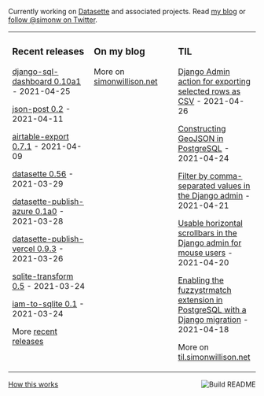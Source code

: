 Currently working on [Datasette](https://datasette.io/) and associated projects. Read [my blog](https://simonwillison.net/) or [follow @simonw on Twitter](https://twitter.com/simonw).

<table><tr><td valign="top" width="33%">

### Recent releases
<!-- recent_releases starts -->
[django-sql-dashboard 0.10a1](https://github.com/simonw/django-sql-dashboard/releases/tag/0.10a1) - 2021-04-25

[json-post 0.2](https://github.com/simonw/json-post/releases/tag/0.2) - 2021-04-11

[airtable-export 0.7.1](https://github.com/simonw/airtable-export/releases/tag/0.7.1) - 2021-04-09

[datasette 0.56](https://github.com/simonw/datasette/releases/tag/0.56) - 2021-03-29

[datasette-publish-azure 0.1a0](https://github.com/simonw/datasette-publish-azure/releases/tag/0.1a0) - 2021-03-28

[datasette-publish-vercel 0.9.3](https://github.com/simonw/datasette-publish-vercel/releases/tag/0.9.3) - 2021-03-26

[sqlite-transform 0.5](https://github.com/simonw/sqlite-transform/releases/tag/0.5) - 2021-03-24

[iam-to-sqlite 0.1](https://github.com/simonw/iam-to-sqlite/releases/tag/0.1) - 2021-03-24
<!-- recent_releases ends -->
More [recent releases](https://github.com/simonw/simonw/blob/main/releases.md)
</td><td valign="top" width="34%">

### On my blog
<!-- blog starts -->

<!-- blog ends -->
More on [simonwillison.net](https://simonwillison.net/)
</td><td valign="top" width="33%">

### TIL
<!-- tils starts -->
[Django Admin action for exporting selected rows as CSV](https://til.simonwillison.net/django/export-csv-from-django-admin) - 2021-04-26

[Constructing GeoJSON in PostgreSQL](https://til.simonwillison.net/postgresql/constructing-geojson-in-postgresql) - 2021-04-24

[Filter by comma-separated values in the Django admin](https://til.simonwillison.net/django/filter-by-comma-separated-values) - 2021-04-21

[Usable horizontal scrollbars in the Django admin for mouse users](https://til.simonwillison.net/django/django-admin-horizontal-scroll) - 2021-04-20

[Enabling the fuzzystrmatch extension in PostgreSQL with a Django migration](https://til.simonwillison.net/django/migration-postgresql-fuzzystrmatch) - 2021-04-18
<!-- tils ends -->
More on [til.simonwillison.net](https://til.simonwillison.net/)
</td></tr></table>

<a href="https://github.com/simonw/simonw/actions"><img src="https://github.com/simonw/simonw/workflows/Build%20README/badge.svg" align="right" alt="Build README"></a> <a href="https://simonwillison.net/2020/Jul/10/self-updating-profile-readme/">How this works</a>
